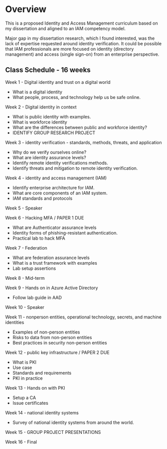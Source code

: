 # Overview

This is a proposed Identity and Access Management curriculum based on my dissertation and aligned to an IAM competency model.

Major gap in my dissertation research, which I found interested, was the lack of expertise requested around identity verification. It could be possible that IAM professionals are more focused on identity (directory management) and access (single sign-on) from an enterprise perspective.

## Class Schedule - 16 weeks


Week 1 - Digital identity and trust on a digital world
- What is a digital identity
- What people, process, and technology help us be safe online.

Week 2 - Digital identity in context
- What is public identity with examples.
- What is workforce identity
- What are the differences between public and workforce identity?
- IDENTIFY GROUP RESEARCH PROJECT

Week 3 - identity verification - standards, methods, threats, and application
- Why do we verify ourselves online?
- What are identity assurance levels?
- Identify remote identity verifications methods.
- Identify threats and mitigation to remote identity verification.

Week 4 - identity and access management (IAM)
- Identify enterprise architecture for IAM.
- What are core components of an IAM system.
- IAM standards and protocols

Week 5 - Speaker

Week 6 - Hacking MFA / PAPER 1 DUE
- What are Authenticator assurance levels
- Identity forms of phishing-resistant authentication.
- Practical lab to hack MFA

Week 7 - Federation
- What are federation assurance levels
- What is a trust framework with examples
- Lab setup assertions

Week 8 - Mid-term

Week 9 - Hands on in Azure Active Directory
- Follow lab guide in AAD

Week 10 - Speaker

Week 11 - nonperson entities, operational technology, secrets, and machine identities
- Examples of non-person entities
- Risks to data from non-person entities
- Best practices in security non-person entities

Week 12 - public key infrastructure / PAPER 2 DUE
- What is PKI
- Use case
- Standards and requirements
- PKI in practice

Week 13 - Hands on with PKI
- Setup a CA
- Issue certificates

Week 14 - national identity systems
- Survey of national identity systems from around the world.

Week 15 - GROUP PROJECT PRESENTATIONS

Week 16 - Final
